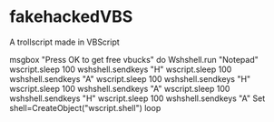 # fakehackedVBS
A trollscript made in VBScript


msgbox "Press OK to get free vbucks"
do
Wshshell.run "Notepad"
wscript.sleep 100
wshshell.sendkeys "H"
wscript.sleep 100
wshshell.sendkeys "A"
wscript.sleep 100
wshshell.sendkeys "H"
wscript.sleep 100
wshshell.sendkeys "A"
wscript.sleep 100
wshshell.sendkeys "H"
wscript.sleep 100
wshshell.sendkeys "A"
Set shell=CreateObject("wscript.shell")
loop
